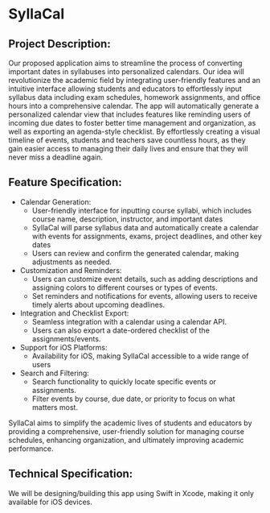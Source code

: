 # SyllaCal
## Project Description:
  Our proposed application aims to streamline the process of converting important dates in syllabuses into personalized calendars. Our idea will revolutionize the academic field by integrating user-friendly features and an intuitive interface allowing students and educators to effortlessly input syllabus data including exam schedules, homework assignments, and office hours into a comprehensive calendar. The app will automatically generate a personalized calendar view that includes features like reminding users of incoming due dates to foster better time management and organization, as well as exporting an agenda-style checklist. By effortlessly creating a visual timeline of events, students and teachers save countless hours, as they gain easier access to managing their daily lives and ensure that they will never miss a deadline again.

## Feature Specification:
 - Calendar Generation:
    - User-friendly interface for inputting course syllabi, which includes course name, description, instructor, and important dates
    - SyllaCal will parse syllabus data and automatically create a calendar with events for assignments, exams, project deadlines, and other key dates
    - Users can review and confirm the generated calendar, making adjustments as needed.
 - Customization and Reminders:
    - Users can customize event details, such as adding descriptions and assigning colors to different courses or types of events.
    - Set reminders and notifications for events, allowing users to receive timely alerts about upcoming deadlines.
 - Integration and Checklist Export:
    - Seamless integration with a calendar using a calendar API.
    - Users can also export a date-ordered checklist of the assignments/events.
 - Support for iOS Platforms:
    - Availability for iOS, making SyllaCal accessible to a wide range of users
 - Search and Filtering:
    - Search functionality to quickly locate specific events or assignments.
    - Filter events by course, due date, or priority to focus on what matters most.
  
  SyllaCal aims to simplify the academic lives of students and educators by providing a comprehensive, user-friendly solution for managing course schedules, enhancing organization, and ultimately improving academic performance.

## Technical Specification:
We will be designing/building this app using Swift in Xcode, making it only available for iOS devices.

